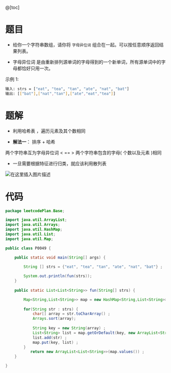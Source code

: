 ﻿@[toc]
# 题目
- 给你一个字符串数组，请你将 `字母异位词` 组合在一起。可以按任意顺序返回结果列表。

- 字母异位词 是由重新排列源单词的字母得到的一个新单词，所有源单词中的字母都恰好只用一次。

示例 1:

```bash
输入: strs = ["eat", "tea", "tan", "ate", "nat", "bat"]
输出: [["bat"],["nat","tan"],["ate","eat","tea"]]
```

# 题解

- 利用哈希表 ，遍历元素及其个数相同

- **解法一**： 排序 + 哈希

两个字符串互为字母异位词   < == > 两个字符串包含的字母( 个数以及元素 )相同
- 一旦需要根据特征进行归类，就应该利用散列表


![在这里插入图片描述](https://img-blog.csdnimg.cn/bb5442936f8d416eb44f8d9818e3dd01.png?x-oss-process=image/watermark,type_ZHJvaWRzYW5zZmFsbGJhY2s,shadow_50,text_Q1NETiBAUXVhbnR1bVlvdQ==,size_18,color_FFFFFF,t_70,g_se,x_16)


# 代码

```java
package leetcodePlan.Base;

import java.util.ArrayList;
import java.util.Arrays;
import java.util.HashMap;
import java.util.List;
import java.util.Map;

public class P0049 {

	public static void main(String[] args) {

		String [] strs = {"eat", "tea", "tan", "ate", "nat", "bat"} ;
		
		System.out.println(fun(strs));
	}
	
    public static List<List<String>> fun(String[] strs) {

    	Map<String,List<String>> map = new HashMap<String,List<String>>() ;
    	
    	for(String str : strs) {
    		char[] array = str.toCharArray() ;
    		Arrays.sort(array);
    		
    		String key = new String(array) ;
    		List<String> list = map.getOrDefault(key, new ArrayList<String>()) ;
    		list.add(str) ;
    		map.put(key, list) ;   		
    	}
           return new ArrayList<List<String>>(map.values()) ;         	
    }

}

```

